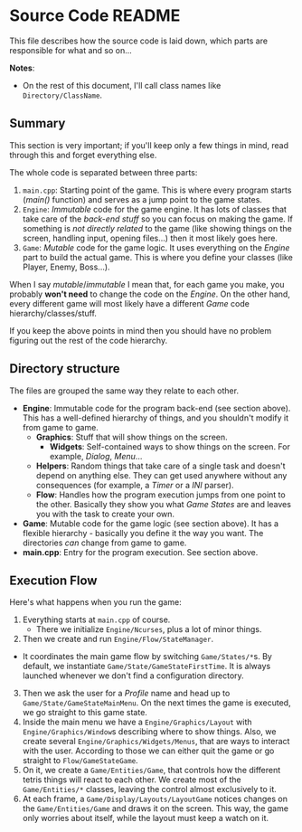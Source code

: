# Source Code README

This file describes how the source code is laid down, which parts are
responsible for what and so on...

**Notes**:

* On the rest of this document,
  I'll call class names like `Directory/ClassName`.

## Summary

This section is very important; if you'll keep only a few things in mind,
read through this and forget everything else.

The whole code is separated between three parts:

1. `main.cpp`: Starting point of the game. This is where every program starts
   (_main()_ function) and serves as a jump point to the game states.
2. `Engine`: _Immutable_ code for the game engine. It has lots of classes that
   take care of the _back-end stuff_ so you can focus on making the game.  If
   something is _not directly related_ to the game (like showing things on the
   screen, handling input, opening files...) then it most likely goes here.
3. `Game`: _Mutable_ code for the game logic. It uses everything on the _Engine_
   part to build the actual game. This is where you define your classes (like
   Player, Enemy, Boss...).

When I say _mutable_/_immutable_ I mean that, for each game you make, you
probably **won't need** to change the code on the _Engine_. On the other hand,
every different game will most likely have a different _Game_ code
hierarchy/classes/stuff.

If you keep the above points in mind then you should have no problem figuring
out the rest of the code hierarchy.

## Directory structure

The files are grouped the same way they relate to each other.

* **Engine**: Immutable code for the program back-end (see section above).
  This has a well-defined hierarchy of things, and you shouldn't modify
  it from game to game.
  * **Graphics**: Stuff that will show things on the screen.
    * **Widgets**: Self-contained ways to show things on the screen.
	  For example, _Dialog_, _Menu_...
  * **Helpers**: Random things that take care of a single task and doesn't
    depend on anything else. They can get used anywhere without any
    consequences (for example, a _Timer_ or a _INI_ parser).
  * **Flow**: Handles how the program execution jumps from one point to the
    other. Basically they show you what _Game States_ are and leaves you with
    the task to create your own.
* **Game**: Mutable code for the game logic (see section above).
  It has a flexible hierarchy - basically you define it the way you want.
  The directories _can_ change from game to game.
* **main.cpp**: Entry for the program execution.
  See section above.

## Execution Flow

Here's what happens when you run the game:

1. Everything starts at `main.cpp` of course.
   * There we initialize `Engine/Ncurses`, plus a lot of minor things.
2. Then we create and run `Engine/Flow/StateManager`.
  * It coordinates the main game flow by switching `Game/States/*`s.
    By default, we instantiate `Game/State/GameStateFirstTime`.
	It is always launched whenever we don't find a configuration directory.
3. Then we ask the user for a _Profile_ name and head up to
   `Game/State/GameStateMainMenu`.  On the next times the game is executed, we
   go straight to this game state.
4. Inside the main menu we have a `Engine/Graphics/Layout` with
   `Engine/Graphics/Window`s describing where to show things. Also, we create
   several `Engine/Graphics/Widgets/Menus`, that are ways to interact with the
   user.  According to those we can either quit the game or go straight to
   `Flow/GameStateGame`.
4. On it, we create a `Game/Entities/Game`, that controls how the different
   tetris things will react to each other. We create most of the `Game/Entities/*`
   classes, leaving the control almost exclusively to it.
5. At each frame, a `Game/Display/Layouts/LayoutGame` notices changes on the
   `Game/Entities/Game` and draws it on the screen. This way, the game only
   worries about itself, while the layout must keep a watch on it.

